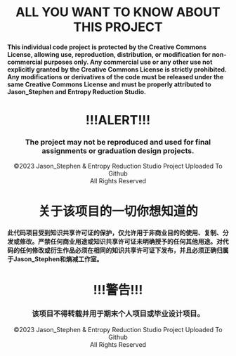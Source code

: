 <div align="center"><h1> ALL YOU WANT TO KNOW ABOUT THIS PROJECT </h1></div>

#### This individual code project is protected by the Creative Commons License, allowing use, reproduction, distribution, or modification for non-commercial purposes only. Any commercial use or any other use not explicitly granted by the Creative Commons License is strictly prohibited. Any modifications or derivatives of the code must be released under the same Creative Commons License and must be properly attributed to Jason_Stephen and Entropy Reduction Studio.

<div align="center"><h1> !!!ALERT!!!</h1></div>
<div align="center"><h3>The project may not be reproduced and used for final assignments or graduation design projects.</h3></div>

<div align="center">©2023 Jason_Stephen & Entropy Reduction Studio Project Uploaded To Github </div>
<div align="center">All Rights Reserved </div>

<div align="center"><h1> 关于该项目的一切你想知道的 </h1></div>

#### 此代码项目受到知识共享许可证的保护，仅允许用于非商业目的的使用、复制、分发或修改。严禁任何商业用途或知识共享许可证未明确授予的任何其他用途。对代码的任何修改或衍生作品必须在相同的知识共享许可证下发布，并且必须正确归属于Jason_Stephen和熵减工作室。

<div align="center"><h1> !!!警告!!!</h1></div>
<div align="center"><h3>该项目不得转载并用于期末个人项目或毕业设计项目。</h3></div>

<div align="center">©2023 Jason_Stephen & Entropy Reduction Studio Project Uploaded To Github </div>
<div align="center">All Rights Reserved </div>
